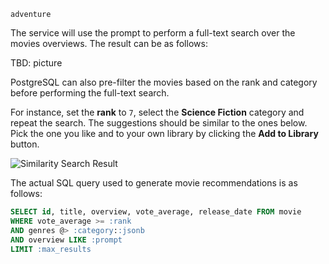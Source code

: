 ```text
adventure
```

The service will use the prompt to perform a full-text search over the movies overviews. The result can be as follows:

TBD: picture

PostgreSQL can also pre-filter the movies based on the rank and category before performing the full-text search.

For instance, set the **rank** to `7`, select the **Science Fiction** category and repeat the search. The suggestions should be similar to the ones below. Pick the one you like and to your own library by clicking the **Add to Library** button.

![Similarity Search Result](/images/tutorials/build-and-learn/chapter1-similarity-search-pre-filtering.png)

The actual SQL query used to generate movie recommendations is as follows:

```sql
SELECT id, title, overview, vote_average, release_date FROM movie 
WHERE vote_average >= :rank 
AND genres @> :category::jsonb 
AND overview LIKE :prompt 
LIMIT :max_results
```
